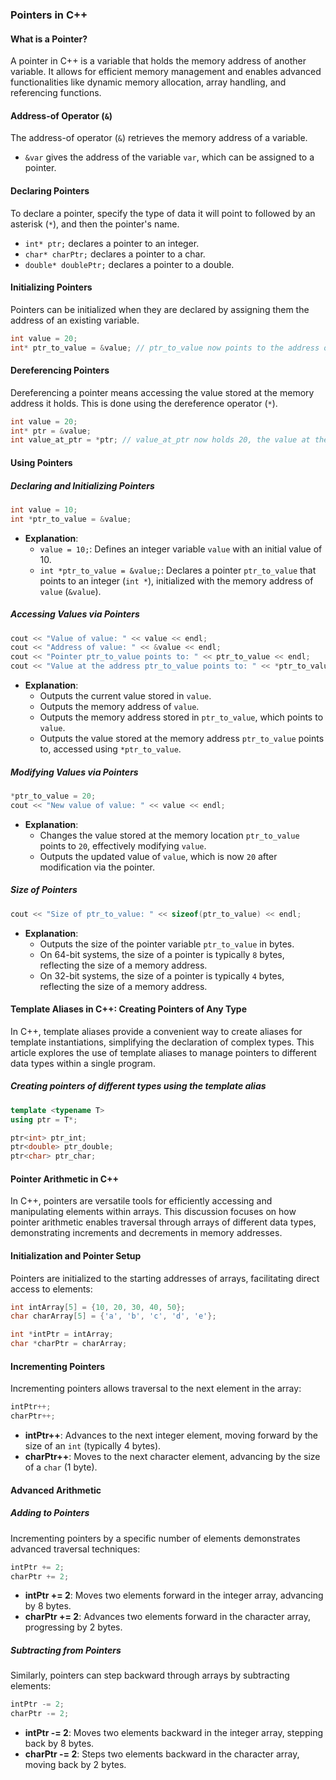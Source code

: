 ### Pointers in C++

#### What is a Pointer?

A pointer in C++ is a variable that holds the memory address of another variable. It allows for efficient memory management and enables advanced functionalities like dynamic memory allocation, array handling, and referencing functions.

#### Address-of Operator (`&`)

The address-of operator (`&`) retrieves the memory address of a variable.

- `&var` gives the address of the variable `var`, which can be assigned to a pointer.

#### Declaring Pointers

To declare a pointer, specify the type of data it will point to followed by an asterisk (`*`), and then the pointer's name.

- `int* ptr;` declares a pointer to an integer.
- `char* charPtr;` declares a pointer to a char.
- `double* doublePtr;` declares a pointer to a double.

#### Initializing Pointers

Pointers can be initialized when they are declared by assigning them the address of an existing variable.

```cpp
int value = 20;
int* ptr_to_value = &value; // ptr_to_value now points to the address of value
```

#### Dereferencing Pointers

Dereferencing a pointer means accessing the value stored at the memory address it holds. This is done using the dereference operator (`*`).

```cpp
int value = 20;
int* ptr = &value;
int value_at_ptr = *ptr; // value_at_ptr now holds 20, the value at the address stored in ptr
```

#### Using Pointers

##### Declaring and Initializing Pointers

```cpp
int value = 10;
int *ptr_to_value = &value;
```

- **Explanation**:
  - `value = 10;`: Defines an integer variable `value` with an initial value of 10.
  - `int *ptr_to_value = &value;`: Declares a pointer `ptr_to_value` that points to an integer (`int *`), initialized with the memory address of `value` (`&value`).

##### Accessing Values via Pointers

```cpp
cout << "Value of value: " << value << endl;
cout << "Address of value: " << &value << endl;
cout << "Pointer ptr_to_value points to: " << ptr_to_value << endl;
cout << "Value at the address ptr_to_value points to: " << *ptr_to_value << endl;
```

- **Explanation**:
  - Outputs the current value stored in `value`.
  - Outputs the memory address of `value`.
  - Outputs the memory address stored in `ptr_to_value`, which points to `value`.
  - Outputs the value stored at the memory address `ptr_to_value` points to, accessed using `*ptr_to_value`.

##### Modifying Values via Pointers

```cpp
*ptr_to_value = 20;
cout << "New value of value: " << value << endl;
```

- **Explanation**:
  - Changes the value stored at the memory location `ptr_to_value` points to `20`, effectively modifying `value`.
  - Outputs the updated value of `value`, which is now `20` after modification via the pointer.

##### Size of Pointers

```cpp
cout << "Size of ptr_to_value: " << sizeof(ptr_to_value) << endl;
```

- **Explanation**:
  - Outputs the size of the pointer variable `ptr_to_value` in bytes.
  - On 64-bit systems, the size of a pointer is typically `8` bytes, reflecting the size of a memory address.
  - On 32-bit systems, the size of a pointer is typically `4` bytes, reflecting the size of a memory address.

#### Template Aliases in C++: Creating Pointers of Any Type

In C++, template aliases provide a convenient way to create aliases for template instantiations, simplifying the declaration of complex types. This article explores the use of template aliases to manage pointers to different data types within a single program.

##### Creating pointers of different types using the template alias

```cpp
template <typename T>
using ptr = T*;

ptr<int> ptr_int;
ptr<double> ptr_double;
ptr<char> ptr_char;
```

#### Pointer Arithmetic in C++

In C++, pointers are versatile tools for efficiently accessing and manipulating elements within arrays. This discussion focuses on how pointer arithmetic enables traversal through arrays of different data types, demonstrating increments and decrements in memory addresses.

#### Initialization and Pointer Setup

Pointers are initialized to the starting addresses of arrays, facilitating direct access to elements:

```cpp
int intArray[5] = {10, 20, 30, 40, 50};
char charArray[5] = {'a', 'b', 'c', 'd', 'e'};

int *intPtr = intArray;
char *charPtr = charArray;
```

#### Incrementing Pointers

Incrementing pointers allows traversal to the next element in the array:

```cpp
intPtr++;
charPtr++;
```

- **intPtr++**: Advances to the next integer element, moving forward by the size of an `int` (typically 4 bytes).
- **charPtr++**: Moves to the next character element, advancing by the size of a `char` (1 byte).

#### Advanced Arithmetic

##### Adding to Pointers

Incrementing pointers by a specific number of elements demonstrates advanced traversal techniques:

```cpp
intPtr += 2;
charPtr += 2;
```

- **intPtr += 2**: Moves two elements forward in the integer array, advancing by 8 bytes.
- **charPtr += 2**: Advances two elements forward in the character array, progressing by 2 bytes.

##### Subtracting from Pointers

Similarly, pointers can step backward through arrays by subtracting elements:

```cpp
intPtr -= 2;
charPtr -= 2;
```

- **intPtr -= 2**: Moves two elements backward in the integer array, stepping back by 8 bytes.
- **charPtr -= 2**: Steps two elements backward in the character array, moving back by 2 bytes.
